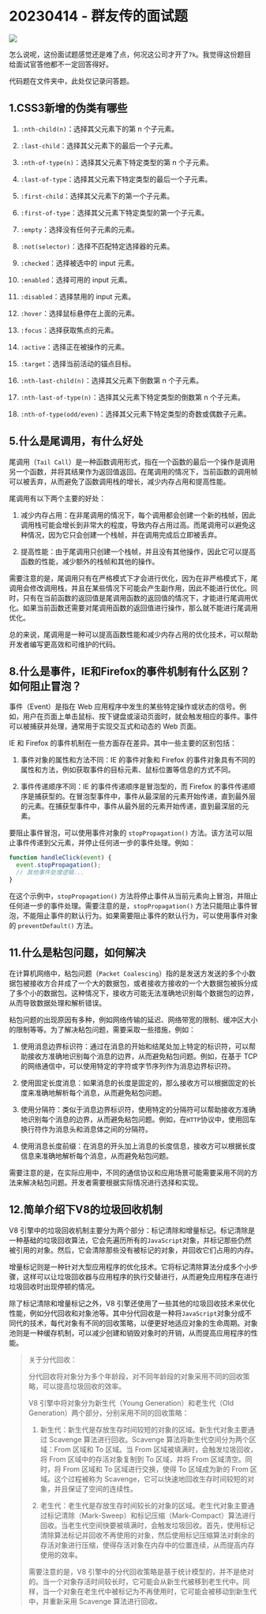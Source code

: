 <!--
 * @Author: KiraZz1 1634149028@qq.com
 * @Date: 2023-04-14 09:48:58
 * @LastEditors: KiraZz1 1634149028@qq.com
 * @LastEditTime: 2023-04-14 09:57:19
 * @FilePath: /笔试题/20230414/README.md
 * @Description: 这是默认设置,请设置`customMade`, 打开koroFileHeader查看配置 进行设置: https://github.com/OBKoro1/koro1FileHeader/wiki/%E9%85%8D%E7%BD%AE
-->

# 20230414 - 群友传的面试题

![](./WechatIMG107.jpeg)

怎么说呢，这份面试题感觉还是难了点，何况这公司才开了`7k`。我觉得这份题目给面试官答他都不一定回答得好。

代码题在文件夹中，此处仅记录问答题。

## 1.CSS3新增的伪类有哪些

1. `:nth-child(n)`：选择其父元素下的第 n 个子元素。

2. `:last-child`：选择其父元素下的最后一个子元素。

3. `:nth-of-type(n)`：选择其父元素下特定类型的第 n 个子元素。

4. `:last-of-type`：选择其父元素下特定类型的最后一个子元素。

5. `:first-child`：选择其父元素下的第一个子元素。

6. `:first-of-type`：选择其父元素下特定类型的第一个子元素。

7. `:empty`：选择没有任何子元素的元素。

8. `:not(selector)`：选择不匹配特定选择器的元素。

9. `:checked`：选择被选中的 input 元素。

10. `:enabled`：选择可用的 input 元素。

11. `:disabled`：选择禁用的 input 元素。

12. `:hover`：选择鼠标悬停在上面的元素。

13. `:focus`：选择获取焦点的元素。

14. `:active`：选择正在被操作的元素。

15. `:target`：选择当前活动的锚点目标。

16. `:nth-last-child(n)`：选择其父元素下倒数第 n 个子元素。

17. `:nth-last-of-type(n)`：选择其父元素下特定类型的倒数第 n 个子元素。

18. `:nth-of-type(odd/even)`：选择其父元素下特定类型的奇数或偶数子元素。

## 5.什么是尾调用，有什么好处

尾调用（`Tail Call`）是一种函数调用形式，指在一个函数的最后一个操作是调用另一个函数，并将其结果作为返回值返回。在尾调用的情况下，当前函数的调用帧可以被丢弃，从而避免了函数调用栈的增长，减少内存占用和提高性能。

尾调用有以下两个主要的好处：

1. 减少内存占用：在非尾调用的情况下，每个调用都会创建一个新的栈帧，因此调用栈可能会增长到非常大的程度，导致内存占用过高。而尾调用可以避免这种情况，因为它只会创建一个栈帧，并在调用完成后立即被丢弃。

2. 提高性能：由于尾调用只创建一个栈帧，并且没有其他操作，因此它可以提高函数的性能，减少额外的栈帧和其他的操作。

需要注意的是，尾调用只有在严格模式下才会进行优化，因为在非严格模式下，尾调用会修改调用栈，并且在某些情况下可能会产生副作用，因此不能进行优化。同时，只有在当前函数的返回值是尾调用函数的返回值的情况下，才能进行尾调用优化。如果当前函数还需要对尾调用函数的返回值进行操作，那么就不能进行尾调用优化。

总的来说，尾调用是一种可以提高函数性能和减少内存占用的优化技术，可以帮助开发者编写更高效和可维护的代码。

## 8.什么是事件，IE和Firefox的事件机制有什么区别？如何阻止冒泡？

事件（Event）是指在 Web 应用程序中发生的某些特定操作或状态的信号。例如，用户在页面上单击鼠标、按下键盘或滚动页面时，就会触发相应的事件。事件可以被捕获并处理，通常用于实现交互式和动态的 Web 页面。

IE 和 Firefox 的事件机制在一些方面存在差异。其中一些主要的区别包括：

1. 事件对象的属性和方法不同：IE 的事件对象和 Firefox 的事件对象具有不同的属性和方法，例如获取事件的目标元素、鼠标位置等信息的方式不同。

2. 事件传递顺序不同：IE 的事件传递顺序是冒泡型的，而 Firefox 的事件传递顺序是捕获型的。在冒泡型事件中，事件从最深层的元素开始传递，直到最外层的元素。在捕获型事件中，事件从最外层的元素开始传递，直到最深层的元素。

要阻止事件冒泡，可以使用事件对象的 `stopPropagation()` 方法。该方法可以阻止事件传递到父元素，并停止任何进一步的事件处理。例如：

```js
function handleClick(event) {
  event.stopPropagation();
  // 其他事件处理逻辑...
}
```

在这个示例中，`stopPropagation()` 方法将停止事件从当前元素向上冒泡，并阻止任何进一步的事件处理。需要注意的是，`stopPropagation()` 方法只能阻止事件冒泡，不能阻止事件的默认行为。如果需要阻止事件的默认行为，可以使用事件对象的 `preventDefault()` 方法。

## 11.什么是粘包问题，如何解决

在计算机网络中，粘包问题（`Packet Coalescing`）指的是发送方发送的多个小数据包被接收方合并成了一个大的数据包，或者接收方接收的一个大数据包被拆分成了多个小的数据包。这种情况下，接收方可能无法准确地识别每个数据包的边界，从而导致数据处理和解析错误。

粘包问题的出现原因有多种，例如网络传输的延迟、网络带宽的限制、缓冲区大小的限制等等。为了解决粘包问题，需要采取一些措施，例如：

1. 使用消息边界标识符：通过在消息的开始和结尾处加上特定的标识符，可以帮助接收方准确地识别每个消息的边界，从而避免粘包问题。例如，在基于 TCP 的网络通信中，可以使用特定的字符或字节序列作为消息边界标识符。

2. 使用固定长度消息：如果消息的长度是固定的，那么接收方可以根据固定的长度来准确地解析每个消息，从而避免粘包问题。

3. 使用分隔符：类似于消息边界标识符，使用特定的分隔符可以帮助接收方准确地识别每个消息的边界，从而避免粘包问题。例如，在`HTTP`协议中，使用回车换行符作为消息头和消息体之间的分隔符。

4. 使用消息长度前缀：在消息的开头加上消息的长度信息，接收方可以根据长度信息来准确地解析每个消息，从而避免粘包问题。

需要注意的是，在实际应用中，不同的通信协议和应用场景可能需要采用不同的方法来解决粘包问题。开发者需要根据实际情况进行选择和实现。

## 12.简单介绍下V8的垃圾回收机制

V8 引擎中的垃圾回收机制主要分为两个部分：标记清除和增量标记。标记清除是一种基础的垃圾回收算法，它会先遍历所有的` JavaScript `对象，并标记那些仍然被引用的对象。然后，它会清除那些没有被标记的对象，并回收它们占用的内存。

增量标记则是一种针对大型应用程序的优化技术。它将标记清除算法分成多个小步骤，这样可以让垃圾回收器与应用程序的执行交替进行，从而避免应用程序在进行垃圾回收时出现停顿的情况。

除了标记清除和增量标记之外，V8 引擎还使用了一些其他的垃圾回收技术来优化性能，例如分代回收和对象池等。其中分代回收是一种将`JavaScript`对象分成不同代的技术，每代对象有不同的回收策略，以便更好地适应对象的生命周期。对象池则是一种缓存机制，可以减少创建和销毁对象时的开销，从而提高应用程序的性能。

> 关于分代回收：
> 
> 分代回收将对象分为多个年龄段，对不同年龄段的对象采用不同的回收策略，可以提高垃圾回收的效率。
> 
> V8 引擎中将对象分为新生代（Young Generation）和老生代（Old Generation）两个部分，分别采用不同的回收策略：
> 
> 1. 新生代：新生代是存放生存时间较短的对象的区域。新生代对象主要通过 Scavenge 算法进行回收。Scavenge 算法将新生代空间分为两个区域：From 区域和 To 区域。当 From 区域被填满时，会触发垃圾回收，将 From 区域中的存活对象复制到 To 区域，并将 From 区域清空。同时，将 From 区域和 To 区域进行交换，使得 To 区域成为新的 From 区域。这个过程被称为 Scavenge，它可以快速地回收生存时间较短的对象，并且保证了空间的连续性。
> 
> 2. 老生代：老生代是存放生存时间较长的对象的区域。老生代对象主要通过标记清除（Mark-Sweep）和标记压缩（Mark-Compact）算法进行回收。当老生代空间快要被填满时，会触发垃圾回收。首先，使用标记清除算法标记并回收不再使用的对象，然后使用标记压缩算法对剩余的存活对象进行压缩，使得存活对象在内存中的位置连续，从而提高内存使用的效率。
> 
> 需要注意的是，V8 引擎中的分代回收策略是基于统计模型的，并不是绝对的。当一个对象存活时间较长时，它可能会从新生代被移到老生代中。同样，当一个对象在老生代中被标记为不再使用时，它可能会被移动到新生代中，并重新采用 Scavenge 算法进行回收。
